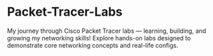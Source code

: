 # Packet-Tracer-Labs
My journey through Cisco Packet Tracer labs — learning, building, and growing my networking skills!  Explore hands-on labs designed to demonstrate core networking concepts and real-life configs.
